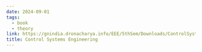 ```yaml
---
date: 2024-09-01
tags:
  - book
  - theory
link: https://gnindia.dronacharya.info/EEE/5thSem/Downloads/ControlSystem/Books/CONTROL-SYSTEM-REFERENCE-BOOK-2.pdf
title: Control Systems Engineering
---
```


